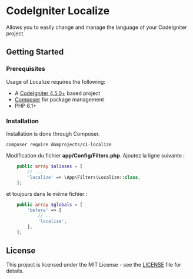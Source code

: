 # CodeIgniter Localize

Allows you to easily change and manage the language of your CodeIgniter project.


## Getting Started

### Prerequisites

Usage of Localize requires the following:

- A [CodeIgniter 4.5.0+](https://github.com/codeigniter4/CodeIgniter4/) based project
- [Composer](https://getcomposer.org/) for package management
- PHP 8.1+

### Installation

Installation is done through Composer.

```console
composer require domprojects/ci-localize
```

Modification du fichier **app/Config/Filters.php**. Ajoutez la ligne suivante :

```php
    public array $aliases = [
        // ...
        'localize' => \App\Filters\Localize::class,
    ];
```

et toujours dans le même fichier :

```php
    public array $globals = [
        'before' => [
            // ...
            'localize',
        ],
    ];
```


## License

This project is licensed under the MIT License - see the [LICENSE](LICENSE) file for details.
